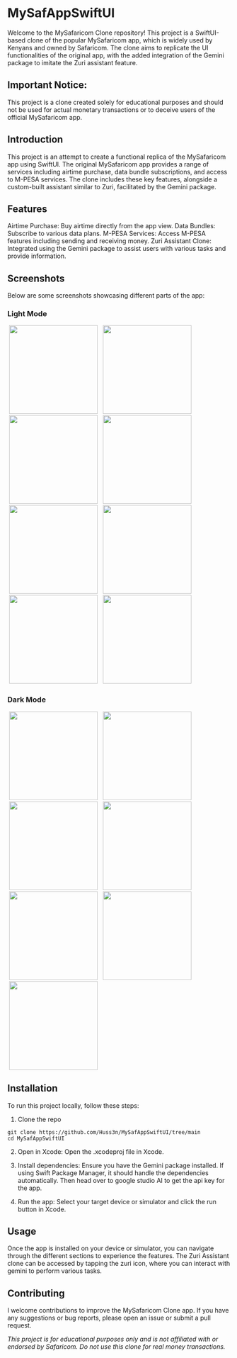 # MySafAppSwiftUI
Welcome to the MySafaricom Clone repository! This project is a SwiftUI-based clone of the popular MySafaricom app, which is widely used by Kenyans and owned by Safaricom.
The clone aims to replicate the UI functionalities of the original app, with the added integration of the Gemini package to imitate the Zuri assistant feature.

## Important Notice:
This project is a clone created solely for educational purposes and should not be used for actual monetary transactions or to deceive users of the official MySafaricom app.

## Introduction
This project is an attempt to create a functional replica of the MySafaricom app using SwiftUI. The original MySafaricom app provides a range of services including airtime purchase, data bundle subscriptions, and access to M-PESA services. The clone includes these key features, alongside a custom-built assistant similar to Zuri, facilitated by the Gemini package.

## Features
Airtime Purchase: Buy airtime directly from the app view.
Data Bundles: Subscribe to various data plans.
M-PESA Services: Access M-PESA features including sending and receiving money.
Zuri Assistant Clone: Integrated using the Gemini package to assist users with various tasks and provide information.

## Screenshots
Below are some screenshots showcasing different parts of the app:
### Light Mode
<p>
   <img src="https://github.com/Huss3n/MySafAppSwiftUI/blob/main/Screenshots/home.png", width="200" hspace="4"/>
   <img src="https://github.com/Huss3n/MySafAppSwiftUI/blob/main/Screenshots/mpesa.png", width="200" hspace="4"/>
   <img src="https://github.com/Huss3n/MySafAppSwiftUI/blob/main/Screenshots/edit.png", width="200" hspace="4"/>
   <img src="https://github.com/Huss3n/MySafAppSwiftUI/blob/main/Screenshots/discover.png", width="200" hspace="4"/>
   <img src="https://github.com/Huss3n/MySafAppSwiftUI/blob/main/Screenshots/account.png", width="200" hspace="4"/>
   <img src="https://github.com/Huss3n/MySafAppSwiftUI/blob/main/Screenshots/sendMoney.png", width="200" hspace="4"/>
   <img src="https://github.com/Huss3n/MySafAppSwiftUI/blob/main/Screenshots/withdraw.png", width="200" hspace="4"/>
   <img src="https://github.com/Huss3n/MySafAppSwiftUI/blob/main/Screenshots/balance.png", width="200" hspace="4"/>
</p>

### Dark Mode
<p>
   <img src="https://github.com/Huss3n/MySafAppSwiftUI/blob/main/Screenshots/homeDark.png", width="200" hspace="4"/>
   <img src="https://github.com/Huss3n/MySafAppSwiftUI/blob/main/Screenshots/mpesaDark.png", width="200" hspace="4"/>
    <img src="https://github.com/Huss3n/MySafAppSwiftUI/blob/main/Screenshots/editDark.png", width="200" hspace="4"/>
   <img src="https://github.com/Huss3n/MySafAppSwiftUI/blob/main/Screenshots/discoverDark.png", width="200" hspace="4"/>
     <img src="https://github.com/Huss3n/MySafAppSwiftUI/blob/main/Screenshots/accountDark.png", width="200" hspace="4"/>
     <img src="https://github.com/Huss3n/MySafAppSwiftUI/blob/main/Screenshots/sendMoneyDark.png", width="200" hspace="4"/>
   <img src="https://github.com/Huss3n/MySafAppSwiftUI/blob/main/Screenshots/withdrawDark.png", width="200" hspace="4"/>
</p>

## Installation
To run this project locally, follow these steps:
1. Clone the repo
```
git clone https://github.com/Huss3n/MySafAppSwiftUI/tree/main
cd MySafAppSwiftUI

```
2.  Open in Xcode:
   Open the .xcodeproj file in Xcode.

3. Install dependencies:
Ensure you have the Gemini package installed. If using Swift Package Manager, it should handle the dependencies automatically. Then head over to google studio AI to get the api key for the app.

4. Run the app:
Select your target device or simulator and click the run button in Xcode.

## Usage 
Once the app is installed on your device or simulator, you can navigate through the different sections to experience the features. The Zuri Assistant clone can be accessed by tapping the zuri icon, where you can interact with gemini to perform various tasks.

## Contributing
I welcome contributions to improve the MySafaricom Clone app. If you have any suggestions or bug reports, please open an issue or submit a pull request.

<i>This project is for educational purposes only and is not affiliated with or endorsed by Safaricom. Do not use this clone for real money transactions.</i>
